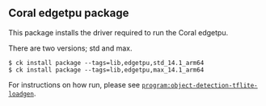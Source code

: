 ## Coral edgetpu package

This package installs the driver required to run the Coral edgetpu.

There are two versions; std and max.

```
$ ck install package --tags=lib,edgetpu,std_14.1_arm64
$ ck install package --tags=lib,edgetpu,max_14.1_arm64
```

For instructions on how run, please see [`program:object-detection-tflite-loadgen`](https://github.com/ctuning/ck-mlperf/blob/master/program/object-detection-tflite-loadgen/README.singlestream.md).
